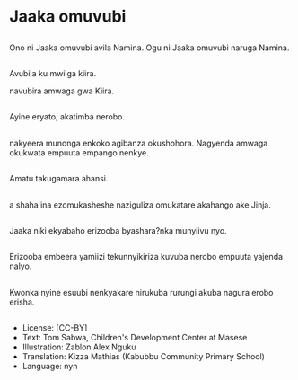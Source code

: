 # Jaaka omuvubi

##
Ono ni Jaaka omuvubi
avila Namina.
Ogu ni Jaaka omuvubi
naruga Namina.

##
Avubila ku mwiiga kiira.

navubira amwaga gwa
Kiira.

##
Ayine eryato, akatimba
nerobo.

##
nakyeera munonga
enkoko agibanza
okushohora.
Nagyenda amwaga
okukwata empuuta
empango nenkye.

##
Amatu takugamara ahansi.

##
a shaha ina
ezomukasheshe
naziguliza omukatare
akahango ake Jinja.

##
Jaaka niki ekyabaho
erizooba byashara?nka
munyiivu nyo.

##
Erizooba embeera
yamiizi tekunnyikiriza
kuvuba nerobo
empuuta yajenda nalyo.

##
Kwonka nyine esuubi
nenkyakare nirukuba
rurungi akuba nagura
erobo erisha.

##
* License: [CC-BY]
* Text: Tom Sabwa, Children's Development Center at Masese
* Illustration: Zablon Alex Nguku
* Translation: Kizza Mathias (Kabubbu Community Primary School)
* Language: nyn

